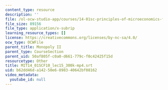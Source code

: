```yaml
---
content_type: resource
description: ''
file: /ol-ocw-studio-app/courses/14-01sc-principles-of-microeconomics-fall-2011/b62dd46da14250e6898340642bf08162_MIT14_01SCF10_lec15_300k-mp4.vtt
file_size: 89156
file_type: application/x-subrip
learning_resource_types: []
license: https://creativecommons.org/licenses/by-nc-sa/4.0/
ocw_type: OCWFile
parent_title: Monopoly II
parent_type: CourseSection
parent_uid: 50af805f-c0a0-d661-779c-f0c42425f15d
resourcetype: Other
title: MIT14_01SCF10_lec15_300k-mp4.srt
uid: b62dd46d-a142-50e6-8983-40642bf08162
video_metadata:
  youtube_id: null
---
```

